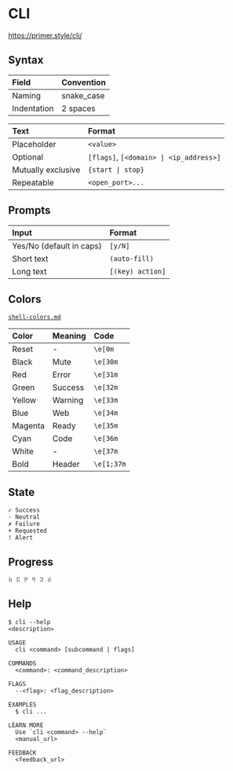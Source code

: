 # CLI

https://primer.style/cli/

## Syntax

Field | Convention
:-- | :--
Naming | snake_case
Indentation | 2 spaces

Text | Format
:-- | :--
Placeholder | `<value>`
Optional | `[flags]`, `[<domain> \| <ip_address>]`
Mutually exclusive | `{start \| stop}`
Repeatable | `<open_port>...`

## Prompts

Input | Format
:-- | :--
Yes/No (default in caps) | `[y/N]`
Short text | `(auto-fill)`
Long text | `[(key) action]`

## Colors

[`shell-colors.md`](https://github.com/rxtz/md/blob/main/docs/shell-colors.md)

Color | Meaning | Code
:-- | :-- | :--
Reset | - | `\e[0m`
Black | Mute | `\e[30m`
Red | Error | `\e[31m`
Green | Success | `\e[32m`
Yellow | Warning | `\e[33m`
Blue | Web | `\e[34m`
Magenta | Ready | `\e[35m`
Cyan | Code | `\e[36m`
White | - | `\e[37m`
Bold | Header | `\e[1;37m`

## State

```text
✓ Success
- Neutral
✗ Failure
+ Requested
! Alert
```

## Progress

```
⠷ ⠯ ⠟ ⠻ ⠽ ⠾
```

## Help

```cli
$ cli --help
<description>

USAGE
  cli <command> [subcommand | flags]

COMMANDS
  <command>: <command_description>

FLAGS
  --<flag>: <flag_description>

EXAMPLES
  $ cli ...

LEARN MORE
  Use `cli <command> --help`
  <manual_url>

FEEDBACK
  <feedback_url>
```
